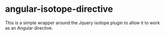 angular-isotope-directive
=========================

This is a simple wrapper around the Jquery isotope plugin to allow it to work as an Angular directive. 
